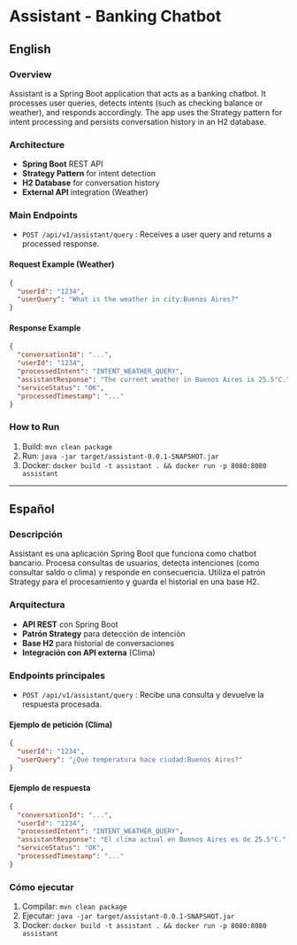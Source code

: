 # Assistant - Banking Chatbot

## English

### Overview
Assistant is a Spring Boot application that acts as a banking chatbot. It processes user queries, detects intents (such as checking balance or weather), and responds accordingly. The app uses the Strategy pattern for intent processing and persists conversation history in an H2 database.

### Architecture
- **Spring Boot** REST API
- **Strategy Pattern** for intent detection
- **H2 Database** for conversation history
- **External API** integration (Weather)

### Main Endpoints
- `POST /api/v1/assistant/query` : Receives a user query and returns a processed response.

#### Request Example (Weather)
```json
{
  "userId": "1234",
  "userQuery": "What is the weather in city:Buenos Aires?"
}
```

#### Response Example
```json
{
  "conversationId": "...",
  "userId": "1234",
  "processedIntent": "INTENT_WEATHER_QUERY",
  "assistantResponse": "The current weather in Buenos Aires is 25.5°C.",
  "serviceStatus": "OK",
  "processedTimestamp": "..."
}
```

### How to Run
1. Build: `mvn clean package`
2. Run: `java -jar target/assistant-0.0.1-SNAPSHOT.jar`
3. Docker: `docker build -t assistant . && docker run -p 8080:8080 assistant`

---

## Español

### Descripción
Assistant es una aplicación Spring Boot que funciona como chatbot bancario. Procesa consultas de usuarios, detecta intenciones (como consultar saldo o clima) y responde en consecuencia. Utiliza el patrón Strategy para el procesamiento y guarda el historial en una base H2.

### Arquitectura
- **API REST** con Spring Boot
- **Patrón Strategy** para detección de intención
- **Base H2** para historial de conversaciones
- **Integración con API externa** (Clima)

### Endpoints principales
- `POST /api/v1/assistant/query` : Recibe una consulta y devuelve la respuesta procesada.

#### Ejemplo de petición (Clima)
```json
{
  "userId": "1234",
  "userQuery": "¿Qué temperatura hace ciudad:Buenos Aires?"
}
```

#### Ejemplo de respuesta
```json
{
  "conversationId": "...",
  "userId": "1234",
  "processedIntent": "INTENT_WEATHER_QUERY",
  "assistantResponse": "El clima actual en Buenos Aires es de 25.5°C.",
  "serviceStatus": "OK",
  "processedTimestamp": "..."
}
```

### Cómo ejecutar
1. Compilar: `mvn clean package`
2. Ejecutar: `java -jar target/assistant-0.0.1-SNAPSHOT.jar`
3. Docker: `docker build -t assistant . && docker run -p 8080:8080 assistant`
